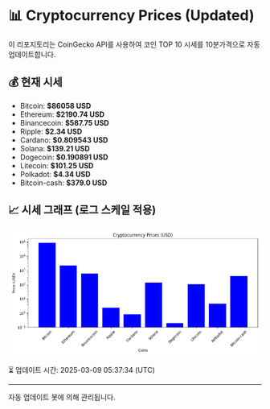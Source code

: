 
# 📊 Cryptocurrency Prices (Updated)

이 리포지토리는 CoinGecko API를 사용하여 코인 TOP 10 시세를 10분가격으로 자동 업데이트합니다.

## 💰 현재 시세
- Bitcoin: **$86058 USD**
- Ethereum: **$2190.74 USD**
- Binancecoin: **$587.75 USD**
- Ripple: **$2.34 USD**
- Cardano: **$0.809543 USD**
- Solana: **$139.21 USD**
- Dogecoin: **$0.190891 USD**
- Litecoin: **$101.25 USD**
- Polkadot: **$4.34 USD**
- Bitcoin-cash: **$379.0 USD**

## 📈 시세 그래프 (로그 스케일 적용)
![Crypto Prices](crypto_prices.png)

⏳ 업데이트 시간: 2025-03-09 05:37:34 (UTC)

---
자동 업데이트 봇에 의해 관리됩니다.
